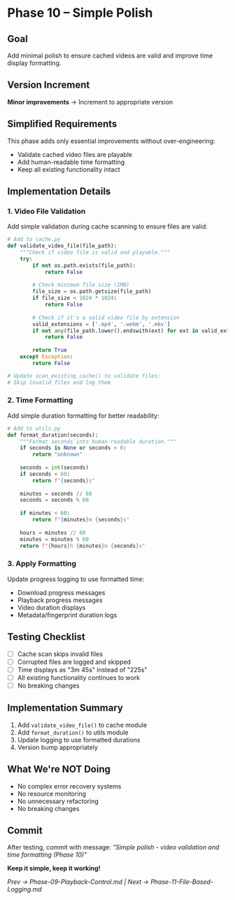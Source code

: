 # Phase 10 – Simple Polish

## Goal
Add minimal polish to ensure cached videos are valid and improve time display formatting.

## Version Increment
**Minor improvements** → Increment to appropriate version

## Simplified Requirements
This phase adds only essential improvements without over-engineering:
- Validate cached video files are playable
- Add human-readable time formatting
- Keep all existing functionality intact

## Implementation Details

### 1. Video File Validation
Add simple validation during cache scanning to ensure files are valid:

```python
# Add to cache.py
def validate_video_file(file_path):
    """Check if video file is valid and playable."""
    try:
        if not os.path.exists(file_path):
            return False
        
        # Check minimum file size (1MB)
        file_size = os.path.getsize(file_path)
        if file_size < 1024 * 1024:
            return False
            
        # Check if it's a valid video file by extension
        valid_extensions = ['.mp4', '.webm', '.mkv']
        if not any(file_path.lower().endswith(ext) for ext in valid_extensions):
            return False
            
        return True
    except Exception:
        return False

# Update scan_existing_cache() to validate files:
# Skip invalid files and log them
```

### 2. Time Formatting
Add simple duration formatting for better readability:

```python
# Add to utils.py
def format_duration(seconds):
    """Format seconds into human-readable duration."""
    if seconds is None or seconds < 0:
        return "unknown"
        
    seconds = int(seconds)
    if seconds < 60:
        return f"{seconds}s"
        
    minutes = seconds // 60
    seconds = seconds % 60
    
    if minutes < 60:
        return f"{minutes}m {seconds}s"
        
    hours = minutes // 60
    minutes = minutes % 60
    return f"{hours}h {minutes}m {seconds}s"
```

### 3. Apply Formatting
Update progress logging to use formatted time:
- Download progress messages
- Playback progress messages
- Video duration displays
- Metadata/fingerprint duration logs

## Testing Checklist
- [ ] Cache scan skips invalid files
- [ ] Corrupted files are logged and skipped
- [ ] Time displays as "3m 45s" instead of "225s"
- [ ] All existing functionality continues to work
- [ ] No breaking changes

## Implementation Summary
1. Add `validate_video_file()` to cache module
2. Add `format_duration()` to utils module  
3. Update logging to use formatted durations
4. Version bump appropriately

## What We're NOT Doing
- No complex error recovery systems
- No resource monitoring
- No unnecessary refactoring
- No breaking changes

## Commit
After testing, commit with message:
*"Simple polish - video validation and time formatting (Phase 10)"*

**Keep it simple, keep it working!**

*Prev → Phase-09-Playback-Control.md | Next → Phase-11-File-Based-Logging.md*
